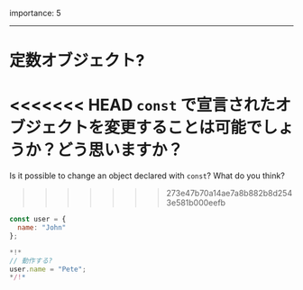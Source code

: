 importance: 5

---

# 定数オブジェクト?

<<<<<<< HEAD
`const` で宣言されたオブジェクトを変更することは可能でしょうか？どう思いますか？
=======
Is it possible to change an object declared with `const`? What do you think?
>>>>>>> 273e47b70a14ae7a8b882b8d2543e581b000eefb

```js
const user = {
  name: "John"
};

*!*
// 動作する?
user.name = "Pete";
*/!*
```
